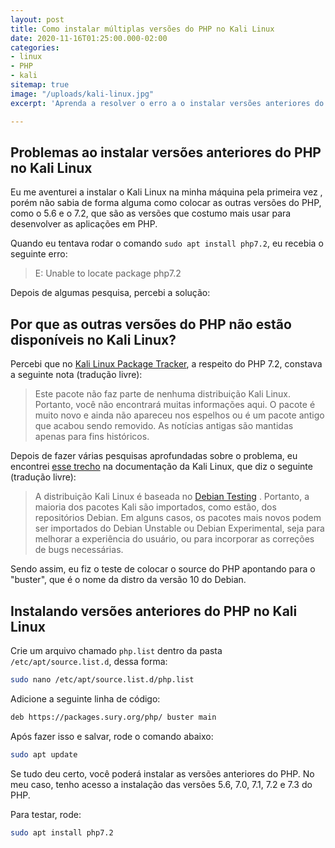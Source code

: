 ```yaml
---
layout: post
title: Como instalar múltiplas versões do PHP no Kali Linux
date: 2020-11-16T01:25:00.000-02:00
categories:
- linux
- PHP
- kali
sitemap: true
image: "/uploads/kali-linux.jpg"
excerpt: 'Aprenda a resolver o erro a o instalar versões anteriores do PHP no Kali Linux.'

---
```

## Problemas ao instalar versões anteriores do PHP no Kali Linux

Eu me aventurei a instalar o Kali Linux na minha máquina pela primeira vez , porém não sabia de forma alguma como colocar as outras versões do PHP, como o 5.6 e o 7.2, que são as versões que costumo mais usar para desenvolver as aplicações em PHP.

Quando eu tentava rodar o comando `sudo apt install php7.2`, eu recebia o seguinte erro:

> E: Unable to locate package php7.2

Depois de algumas pesquisa, percebi a solução:

## Por que as outras versões do PHP não estão disponíveis no Kali Linux?

Percebi que no [Kali Linux Package Tracker](https://pkg.kali.org/pkg/php7.2), a respeito do PHP 7.2, constava a seguinte nota (tradução livre):

> Este pacote não faz parte de nenhuma distribuição Kali Linux. Portanto, você não encontrará muitas informações aqui. O pacote é muito novo e ainda não apareceu nos espelhos ou é um pacote antigo que acabou sendo removido. As notícias antigas são mantidas apenas para fins históricos.

Depois de fazer várias pesquisas aprofundadas sobre o problema, eu encontrei [esse trecho](https://www.kali.org/docs/policy/kali-linux-relationship-with-debian/ "Documentação do Kali Linux") na documentação da Kali Linux, que diz o seguinte (tradução livre):

> A distribuição Kali Linux é baseada no [Debian Testing](https://www.debian.org/releases/testing/) . Portanto, a maioria dos pacotes Kali são importados, como estão, dos repositórios Debian. Em alguns casos, os pacotes mais novos podem ser importados do Debian Unstable ou Debian Experimental, seja para melhorar a experiência do usuário, ou para incorporar as correções de bugs necessárias.

Sendo assim, eu fiz o teste de colocar o source do PHP apontando para o "buster", que é o nome da distro da versão 10 do Debian.

## Instalando versões anteriores do PHP no Kali Linux

Crie um arquivo chamado `php.list` dentro da pasta `/etc/apt/source.list.d`, dessa forma:

```bash
sudo nano /etc/apt/source.list.d/php.list
```

Adicione a seguinte linha de código:

```bash
deb https://packages.sury.org/php/ buster main
```

Após fazer isso e salvar, rode o comando abaixo:

```bash
sudo apt update
```

Se tudo deu certo, você poderá instalar as versões anteriores do PHP. No meu caso, tenho acesso a instalação das versões 5.6, 7.0, 7.1, 7.2 e 7.3 do PHP.

Para testar, rode:

```bash
sudo apt install php7.2
```
